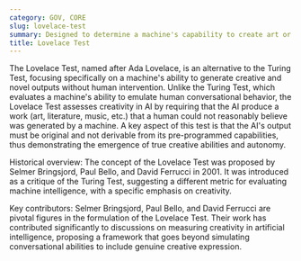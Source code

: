 ```yaml
---
category: GOV, CORE
slug: lovelace-test
summary: Designed to determine a machine's capability to create art or other outputs that it was not explicitly programmed to generate, challenging it to fool a human into believing the outputs were created by a human.
title: Lovelace Test
---
```


The Lovelace Test, named after Ada Lovelace, is an alternative to the Turing Test, focusing specifically on a machine's ability to generate creative and novel outputs without human intervention. Unlike the Turing Test, which evaluates a machine's ability to emulate human conversational behavior, the Lovelace Test assesses creativity in AI by requiring that the AI produce a work (art, literature, music, etc.) that a human could not reasonably believe was generated by a machine. A key aspect of this test is that the AI's output must be original and not derivable from its pre-programmed capabilities, thus demonstrating the emergence of true creative abilities and autonomy.

Historical overview: The concept of the Lovelace Test was proposed by Selmer Bringsjord, Paul Bello, and David Ferrucci in 2001. It was introduced as a critique of the Turing Test, suggesting a different metric for evaluating machine intelligence, with a specific emphasis on creativity.

Key contributors: Selmer Bringsjord, Paul Bello, and David Ferrucci are pivotal figures in the formulation of the Lovelace Test. Their work has contributed significantly to discussions on measuring creativity in artificial intelligence, proposing a framework that goes beyond simulating conversational abilities to include genuine creative expression.